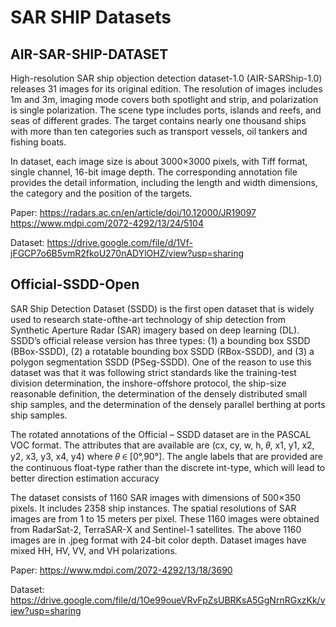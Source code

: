 # SAR SHIP Datasets

## AIR-SAR-SHIP-DATASET
High-resolution SAR ship objection detection dataset-1.0 (AIR-SARShip-1.0) releases 31 images for its original edition. The resolution of images includes 1m and 3m, imaging mode covers both spotlight and strip, and polarization is single polarization. The scene type includes ports, islands and reefs, and seas of different grades. The target contains nearly one thousand ships with more than ten categories such as transport vessels, oil tankers and fishing boats.



In dataset, each image size is about 3000×3000 pixels, with Tiff format, single channel, 16-bit image depth. The corresponding annotation file provides the detail information, including the length and width dimensions, the category and the position of the targets.

Paper: https://radars.ac.cn/en/article/doi/10.12000/JR19097
       https://www.mdpi.com/2072-4292/13/24/5104

Dataset: https://drive.google.com/file/d/1Vf-jFGCP7o6B5vmR2fkoU270nADYlOHZ/view?usp=sharing

## Official-SSDD-Open
SAR Ship Detection Dataset (SSDD) is the first open dataset that is widely used to research state-ofthe-art technology of ship detection from Synthetic Aperture Radar (SAR) imagery based on deep learning
(DL). SSDD’s official release version has three types: (1) a bounding box SSDD (BBox-SSDD), (2) a rotatable
bounding box SSDD (RBox-SSDD), and (3) a polygon segmentation SSDD (PSeg-SSDD). One of the reason
to use this dataset was that it was following strict standards like the training-test division determination,
the inshore-offshore protocol, the ship-size reasonable definition, the determination of the densely
distributed small ship samples, and the determination of the densely parallel berthing at ports ship
samples.

The rotated annotations of the Official – SSDD dataset are in the PASCAL VOC format. The attributes that are available are (cx, cy, w, h, 𝜃, x1, y1, x2, y2, x3, y3, x4, y4) where 𝜃 ∈ [0°,90°].
The angle labels that are provided are the continuous float-type rather than the discrete int-type, which
will lead to better direction estimation accuracy

The dataset consists of 1160 SAR images with dimensions of 500×350 pixels. It includes 2358 ship
instances. The spatial resolutions of SAR images are from 1 to 15 meters per pixel. These 1160 images
were obtained from RadarSat-2, TerraSAR-X and Sentinel-1 satellites. The above 1160 images are in .jpeg
format with 24-bit color depth. Dataset images have mixed HH, HV, VV, and VH polarizations.

Paper: https://www.mdpi.com/2072-4292/13/18/3690

Dataset: https://drive.google.com/file/d/1Oe99oueVRvFpZsUBRKsA5GgNrnRGxzKk/view?usp=sharing
